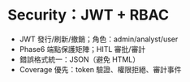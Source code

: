 # Security：JWT + RBAC
- JWT 發行/刷新/撤銷；角色：admin/analyst/user
- Phase6 端點保護矩陣；HITL 審批/審計
- 錯誤格式統一：JSON（避免 HTML）
- Coverage 優先：token 驗證、權限拒絕、審計事件
